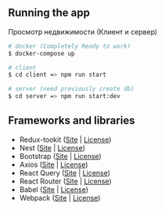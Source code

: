 ## Running the app
Просмотр недвижимости (Клиент и сервер)

```bash
# docker (Completely Ready to work)
$ docker-compose up

# client
$ cd client => npm run start

# server (need previously create db)
$ cd server => npm run start:dev
```

## Frameworks and libraries

-   Redux-tookit ([Site](https://redux-toolkit.js.org/) | [License](https://github.com/reduxjs/redux-toolkit/blob/master/LICENSE))
-   Nest ([Site](https://nestjs.com/) | [License](https://github.com/nestjs/nest/blob/master/LICENSE))
-   Bootstrap ([Site](https://getbootstrap.com/) | [License](https://github.com/twbs/bootstrap/blob/main/LICENSE))
-   Axios ([Site](https://axios-http.com/) | [License](https://github.com/axios/axios/blob/v1.x/LICENSE))
-   React Query ([Site](https://tanstack.com/query/v4) | [License](https://github.com/TanStack/query/blob/main/LICENSE))
-   React Router ([Site](https://reactrouter.com/en/main) | [License](https://github.com/remix-run/react-router/blob/main/LICENSE.md))
-   Babel ([Site](https://babeljs.io/) | [License](https://github.com/babel/babel/blob/main/LICENSE))
-   Webpack ([Site](https://webpack.js.org/) | [License](https://github.com/webpack/webpack/blob/main/LICENSE))
